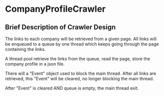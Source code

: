 # CompanyProfileCrawler

## Brief Description of Crawler Design

The links to each company will be retrieved from a given page. All links will be enqueued to a queue by one thread which keeps going through the page containing the links.

A thread pool retrieve the links from the queue, read the page, store the company profile in a json file.

There will a "Event" object used to block the main thread. After all links are retrieved, this "Event" will be cleared, no longer blocking the main thread.

After "Event" is cleared AND queue is empty, the main thread exit.
